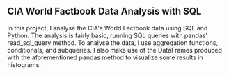 ## CIA World Factbook Data Analysis with SQL

In this project, I analyse the CIA's World Factbook data using SQL and Python. The analysis is fairly basic, running SQL queries with pandas' read_sql_query method. To analyse the data, I use aggregation functions, conditionals, and subqueries. I also make use of the DataFrames produced with the aforementioned pandas method to visualize some results in histograms.
